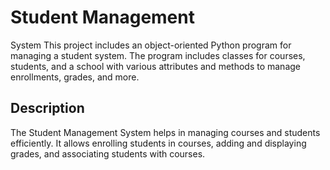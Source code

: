 # Student Management
 System This project includes an object-oriented Python program for managing a student system. The program includes classes for courses, students, and a school with various attributes and methods to manage enrollments, grades, and more.
 ## Description 
The Student Management System helps in managing courses and students efficiently. It allows enrolling students in courses, adding and displaying grades, and associating students with courses.